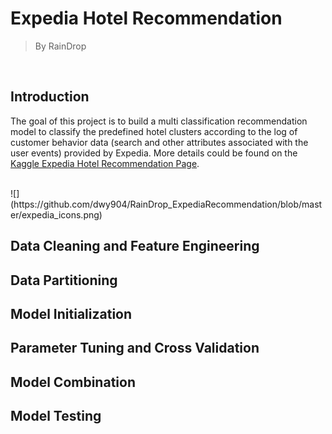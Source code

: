 # Expedia Hotel Recommendation
> By RainDrop
<br />

## Introduction

The goal of this project is to build a multi classification recommendation model to classify the predefined hotel clusters according to the log of customer behavior data (search and other attributes associated with the user events) provided by Expedia. More details could be found on the [Kaggle Expedia Hotel Recommendation Page](https://www.kaggle.com/c/expedia-hotel-recommendations). 

<br />
![](https://github.com/dwy904/RainDrop_ExpediaRecommendation/blob/master/expedia_icons.png)
<br />

## Data Cleaning and Feature Engineering

## Data Partitioning

## Model Initialization

## Parameter Tuning and Cross Validation

## Model Combination

## Model Testing


